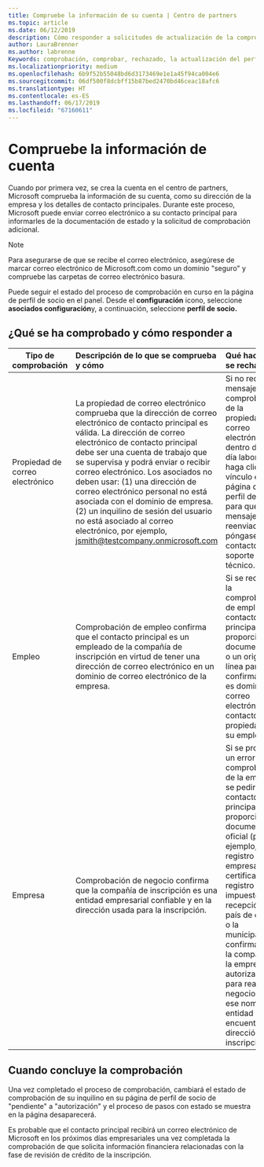 ```yaml
---
title: Compruebe la información de su cuenta | Centro de partners
ms.topic: article
ms.date: 06/12/2019
description: Cómo responder a solicitudes de actualización de la comprobación de Microsoft
author: LauraBrenner
ms.author: labrenne
Keywords: comprobación, comprobar, rechazado, la actualización del perfil de asociado
ms.localizationpriority: medium
ms.openlocfilehash: 6b9f52b55048bd6d3173469e1e1a45f94ca004e6
ms.sourcegitcommit: 06df500f8dcbff15b87bed2470bd46ceac18afc6
ms.translationtype: HT
ms.contentlocale: es-ES
ms.lasthandoff: 06/17/2019
ms.locfileid: "67160611"
---
```

# <a name="verify-your-account-information"></a>Compruebe la información de cuenta

Cuando por primera vez, se crea la cuenta en el centro de partners, Microsoft comprueba la información de su cuenta, como su dirección de la empresa y los detalles de contacto principales. Durante este proceso, Microsoft puede enviar correo electrónico a su contacto principal para informarles de la documentación de estado y la solicitud de comprobación adicional. 

>[!Note]
>Para asegurarse de que se recibe el correo electrónico, asegúrese de marcar correo electrónico de Microsoft.com como un dominio "seguro" y compruebe las carpetas de correo electrónico basura.

Puede seguir el estado del proceso de comprobación en curso en la página de perfil de socio en el panel. Desde el **configuración** icono, seleccione **asociados configuración**y, a continuación, seleccione **perfil de socio.**

## <a name="what-is-verified-and-how-to-respond"></a>¿Qué se ha comprobado y cómo responder a

|**Tipo de comprobación**   |**Descripción de lo que se comprueba y cómo**   |**Qué hacer si se rechazó**   |
|----------------------------|:-----------------------------------|:--------------------------------------|
|Propiedad de correo electrónico   |La propiedad de correo electrónico comprueba que la dirección de correo electrónico de contacto principal es válida.  La dirección de correo electrónico de contacto principal debe ser una cuenta de trabajo que se supervisa y podrá enviar o recibir correo electrónico.  Los asociados no deben usar: (1) una dirección de correo electrónico personal no está asociada con el dominio de empresa. (2) un inquilino de sesión del usuario no está asociado al correo electrónico, por ejemplo, jsmith@testcompany.onmicrosoft.com   |Si no recibe el mensaje de comprobación de la propiedad de correo electrónico dentro de un día laborable, haga clic en el vínculo en la página de perfil de socio para que el mensaje reenviado o póngase en contacto con soporte técnico.|
|Empleo |Comprobación de empleo confirma que el contacto principal es un empleado de la compañía de inscripción en virtud de tener una dirección de correo electrónico en un dominio de correo electrónico de la empresa.|Si se rechaza la comprobación de empleo, el contacto principal puede proporcionar documentación o un origen en línea para confirmar que es dominio de correo electrónico del contacto en la propiedad de su empleador.|
|Empresa   |Comprobación de negocio confirma que la compañía de inscripción es una entidad empresarial confiable y en la dirección usada para la inscripción.|Si se produce un error en la comprobación de la empresa, se pedirá el contacto principal para proporcionar documentación oficial (por ejemplo, un registro de la empresa o certificado de registro de impuestos o recepción) del país de origen o la municipalidad confirma que la compañía de la empresa autorizado para realizar negocios con ese nombre de entidad y se encuentra en la dirección de la inscripción.|

## <a name="when-verification-concludes"></a>Cuando concluye la comprobación

Una vez completado el proceso de comprobación, cambiará el estado de comprobación de su inquilino en su página de perfil de socio de "pendiente" a "autorización" y el proceso de pasos con estado se muestra en la página desaparecerá.

Es probable que el contacto principal recibirá un correo electrónico de Microsoft en los próximos días empresariales una vez completada la comprobación de que solicita información financiera relacionadas con la fase de revisión de crédito de la inscripción.